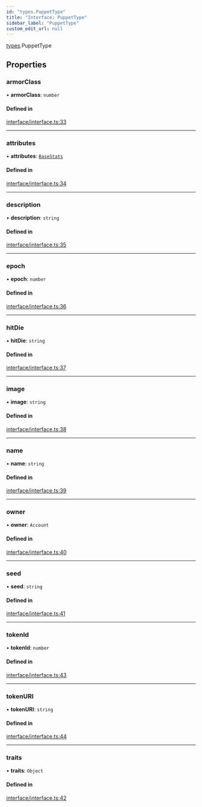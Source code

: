 ```yaml
---
id: "types.PuppetType"
title: "Interface: PuppetType"
sidebar_label: "PuppetType"
custom_edit_url: null
---
```


[types](../namespaces/types.md).PuppetType

## Properties

### armorClass

• **armorClass**: `number`

#### Defined in

[interface/interface.ts:33](https://github.com/CityOfZion/isengard/blob/4359a42/sdk/src/interface/interface.ts#L33)

___

### attributes

• **attributes**: [`BaseStats`](types.BaseStats.md)

#### Defined in

[interface/interface.ts:34](https://github.com/CityOfZion/isengard/blob/4359a42/sdk/src/interface/interface.ts#L34)

___

### description

• **description**: `string`

#### Defined in

[interface/interface.ts:35](https://github.com/CityOfZion/isengard/blob/4359a42/sdk/src/interface/interface.ts#L35)

___

### epoch

• **epoch**: `number`

#### Defined in

[interface/interface.ts:36](https://github.com/CityOfZion/isengard/blob/4359a42/sdk/src/interface/interface.ts#L36)

___

### hitDie

• **hitDie**: `string`

#### Defined in

[interface/interface.ts:37](https://github.com/CityOfZion/isengard/blob/4359a42/sdk/src/interface/interface.ts#L37)

___

### image

• **image**: `string`

#### Defined in

[interface/interface.ts:38](https://github.com/CityOfZion/isengard/blob/4359a42/sdk/src/interface/interface.ts#L38)

___

### name

• **name**: `string`

#### Defined in

[interface/interface.ts:39](https://github.com/CityOfZion/isengard/blob/4359a42/sdk/src/interface/interface.ts#L39)

___

### owner

• **owner**: `Account`

#### Defined in

[interface/interface.ts:40](https://github.com/CityOfZion/isengard/blob/4359a42/sdk/src/interface/interface.ts#L40)

___

### seed

• **seed**: `string`

#### Defined in

[interface/interface.ts:41](https://github.com/CityOfZion/isengard/blob/4359a42/sdk/src/interface/interface.ts#L41)

___

### tokenId

• **tokenId**: `number`

#### Defined in

[interface/interface.ts:43](https://github.com/CityOfZion/isengard/blob/4359a42/sdk/src/interface/interface.ts#L43)

___

### tokenURI

• **tokenURI**: `string`

#### Defined in

[interface/interface.ts:44](https://github.com/CityOfZion/isengard/blob/4359a42/sdk/src/interface/interface.ts#L44)

___

### traits

• **traits**: `Object`

#### Defined in

[interface/interface.ts:42](https://github.com/CityOfZion/isengard/blob/4359a42/sdk/src/interface/interface.ts#L42)
